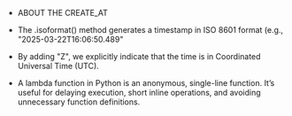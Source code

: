
- ABOUT THE CREATE_AT

- The .isoformat() method generates a timestamp in ISO 8601 format (e.g., "2025-03-22T16:06:50.489"

- By adding "Z", we explicitly indicate that the time is in Coordinated Universal Time (UTC).

- A lambda function in Python is an anonymous, single-line function. It’s useful for delaying execution, short inline operations, and avoiding unnecessary function definitions.